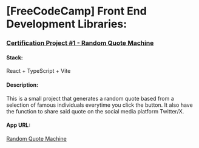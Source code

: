 # [FreeCodeCamp] Front End Development Libraries:
### [Certification Project #1 - Random Quote Machine](https://www.freecodecamp.org/learn/front-end-development-libraries/front-end-development-libraries-projects/build-a-random-quote-machine)

#### Stack:
React + TypeScript + Vite

#### Description:
This is a small project that generates a random quote based from a selection of famous individuals everytime you click the button.
It also have the function to share said quote on the social media platform Twitter/X.

#### App URL:
[Random Quote Machine](https://cert-proj1-rqm.netlify.app/)
